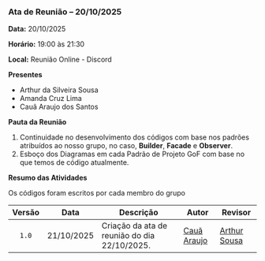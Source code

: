### Ata de Reunião – 20/10/2025

**Data:** 20/10/2025

**Horário:** 19:00 às 21:30

**Local:** Reunião Online - Discord

**Presentes**

- Arthur da Silveira Sousa
- Amanda Cruz Lima
- Cauã Araujo dos Santos

**Pauta da Reunião**

1. Continuidade no desenvolvimento dos códigos com base nos padrões atribuídos ao nosso grupo, no caso, **Builder**, **Facade** e **Observer**.
2. Esboço dos Diagramas em cada Padrão de Projeto GoF com base no que temos de código atualmente.

**Resumo das Atividades**

Os códigos foram escritos por cada membro do grupo

| Versão | Data       | Descrição                                                                                             | Autor                                          | Revisor |
| :----: | ---------- | ----------------------------------------------------------------------------------------------------- | ---------------------------------------------- | ------- |
|  `1.0` | 21/10/2025 | Criação da ata de reunião do dia 22/10/2025. | [Cauã Araujo](https://github.com/caua08) |  [Arthur Sousa](https://github.com/Tutzs)